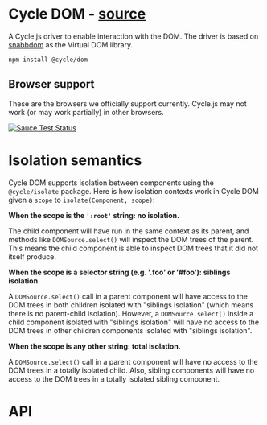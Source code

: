 # Cycle DOM - [source](https://github.com/cyclejs/cyclejs/tree/master/dom)

A Cycle.js driver to enable interaction with the DOM. The driver is based on [snabbdom](https://github.com/paldepind/snabbdom/) as the Virtual DOM library.

```
npm install @cycle/dom
```

## Browser support

These are the browsers we officially support currently. Cycle.js may not work (or may work partially) in other browsers.

[![Sauce Test Status](https://saucelabs.com/browser-matrix/cyclejs-dom.svg)](https://saucelabs.com/u/cyclejs-dom)

# Isolation semantics

Cycle DOM supports isolation between components using the `@cycle/isolate` package. Here is how isolation contexts work in Cycle DOM given a `scope` to `isolate(Component, scope)`:

**When the scope is the `':root'` string: no isolation.**

The child component will have run in the same context as its parent, and methods like `DOMSource.select()` will inspect the DOM trees of the parent. This means the child component is able to inspect DOM trees that it did not itself produce.

**When the scope is a selector string (e.g. '.foo' or '#foo'): siblings isolation.**

A `DOMSource.select()` call in a parent component will have access to the DOM trees in both children isolated with "siblings isolation" (which means there is no parent-child isolation). However, a `DOMSource.select()` inside a child component isolated with "siblings isolation" will have no access to the DOM trees in other children components isolated with "siblings isolation".

**When the scope is any other string: total isolation.**

A `DOMSource.select()` call in a parent component will have no access to the DOM trees in a totally isolated child. Also, sibling components will have no access to the DOM trees in a totally isolated sibling component.

# API
